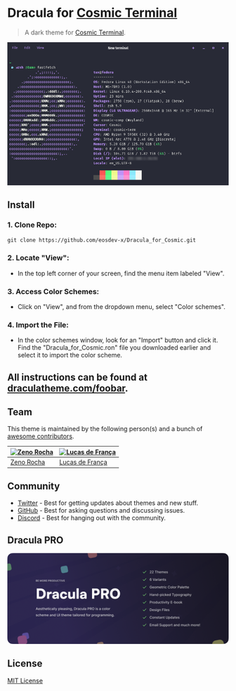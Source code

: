 # Dracula for [Cosmic Terminal](https://github.com/pop-os/cosmic-term)

> A dark theme for [Cosmic Terminal](https://github.com/pop-os/cosmic-term).

![Screenshot](./screenshot.png)

## Install

### 1. Clone Repo:

    git clone https://github.com/eosdev-x/Dracula_for_Cosmic.git

### 2. Locate "View":

- In the top left corner of your screen, find the menu item labeled "View".

### 3. Access Color Schemes:

- Click on "View", and from the dropdown menu, select "Color schemes".

### 4. Import the File:

- In the color schemes window, look for an "Import" button and click it.
  Find the "Dracula_for_Cosmic.ron" file you downloaded earlier and select it to import the color scheme.
    
## All instructions can be found at [draculatheme.com/foobar](https://draculatheme.com/foobar).

## Team

This theme is maintained by the following person(s) and a bunch of [awesome contributors](https://github.com/dracula/foobar/graphs/contributors).

| [![Zeno Rocha](https://github.com/zenorocha.png?size=100)](https://github.com/zenorocha) | [![Lucas de França](https://github.com/luxonauta.png?size=100)](https://github.com/luxonauta) |
| ---------------------------------------------------------------------------------------- | --------------------------------------------------------------------------------------------- |
| [Zeno Rocha](https://github.com/zenorocha)                                               | [Lucas de França](https://github.com/luxonauta)                                               |

## Community

- [Twitter](https://twitter.com/draculatheme) - Best for getting updates about themes and new stuff.
- [GitHub](https://github.com/dracula/dracula-theme/discussions) - Best for asking questions and discussing issues.
- [Discord](https://draculatheme.com/discord-invite) - Best for hanging out with the community.

## Dracula PRO

[![Dracula PRO](./.github/dracula-pro.png)](https://draculatheme.com/pro)

## License

[MIT License](./LICENSE)

